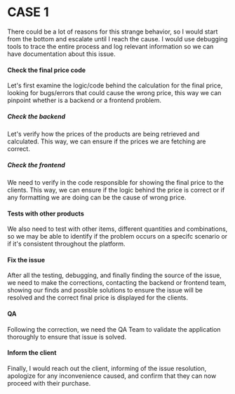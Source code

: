 # CASE 1

There could be a lot of reasons for this strange behavior, so I would start from the bottom and escalate until I reach the cause. I would use debugging tools to trace the entire process and log relevant information so we can have documentation about this issue.

#### Check the final price code

Let's first examine the logic/code behind the calculation for the final price, looking for bugs/errors that could cause the wrong price, this way we can pinpoint whether is a backend or a frontend problem.

##### Check the backend

Let's verify how the prices of the products are being retrieved and calculated. This way, we can ensure if the prices we are fetching are correct.

##### Check the frontend

We need to verify in the code responsible for showing the final price to the clients. This way, we can ensure if the logic behind the price is correct or if any formatting we are doing can be the cause of wrong price.

#### Tests with other products

We also need to test with other items, different quantities and combinations, so we may be able to identify if the problem occurs on a specifc scenario or if it's consistent throughout the platform.

#### Fix the issue

After all the testing, debugging, and finally finding the source of the issue, we need to make the corrections, contacting the backend or frontend team, showing our finds and possible solutions to ensure the issue will be resolved and the correct final price is displayed for the clients.

#### QA

Following the correction, we need the QA Team to validate the application thoroughly to ensure that issue is solved.

#### Inform the client

Finally, I would reach out the client, informing of the issue resolution, apologize for any inconvenience caused, and confirm that they can now proceed with their purchase.